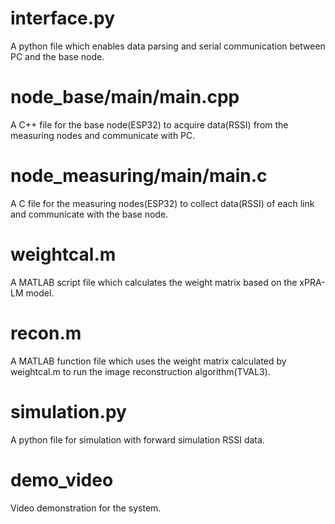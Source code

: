 # interface.py
A python file which enables data parsing and serial communication between PC and the base node.
# node_base/main/main.cpp
A C++ file for the base node(ESP32) to acquire data(RSSI) from the measuring nodes and communicate with PC.
# node_measuring/main/main.c
A C file for the measuring nodes(ESP32) to collect data(RSSI) of each link and communicate with the base node.
# weightcal.m
A MATLAB script file which calculates the weight matrix based on the xPRA-LM model.
# recon.m
A MATLAB function file which uses the weight matrix calculated by weightcal.m to run the image reconstruction algorithm(TVAL3).
# simulation.py
A python file for simulation with forward simulation RSSI data.
# demo_video
Video demonstration for the system.
